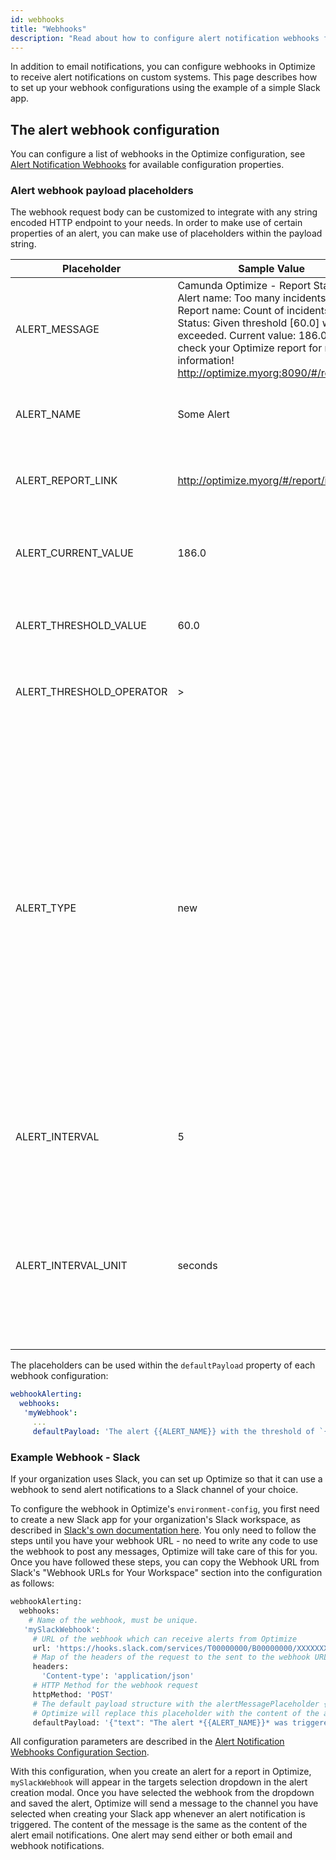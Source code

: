 ```yaml
---
id: webhooks
title: "Webhooks"
description: "Read about how to configure alert notification webhooks for alerts on custom systems."
---
```


In addition to email notifications, you can configure webhooks in Optimize to receive alert notifications on custom systems. This page describes how to set up your webhook configurations using the example of a simple Slack app.

## The alert webhook configuration

You can configure a list of webhooks in the Optimize configuration, see [Alert Notification Webhooks](./system-configuration.md#alert-notification-webhooks) for available configuration properties.

### Alert webhook payload placeholders

The webhook request body can be customized to integrate with any string encoded HTTP endpoint to your needs.
In order to make use of certain properties of an alert, you can make use of placeholders within the payload string.

| Placeholder              | Sample Value                                                                                                                                                                                                                                                                           | Description                                                                                                                                                                                                                                                                                            |
| ------------------------ | -------------------------------------------------------------------------------------------------------------------------------------------------------------------------------------------------------------------------------------------------------------------------------------- | ------------------------------------------------------------------------------------------------------------------------------------------------------------------------------------------------------------------------------------------------------------------------------------------------------ |
| ALERT_MESSAGE            | Camunda Optimize - Report Status<br />Alert name: Too many incidents<br />Report name: Count of incidents<br />Status: Given threshold [60.0] was exceeded. Current value: 186.0. Please check your Optimize report for more information!<br />http://optimize.myorg:8090/#/report/id/ | This is the full alert message that is also used in the email alert content.                                                                                                                                                                                                                           |
| ALERT_NAME               | Some Alert                                                                                                                                                                                                                                                                             | The name given to the alert when it was created.                                                                                                                                                                                                                                                       |
| ALERT_REPORT_LINK        | http://optimize.myorg/#/report/id/                                                                                                                                                                                                                                                     | The direct link to the report the alert is based on.                                                                                                                                                                                                                                                   |
| ALERT_CURRENT_VALUE      | 186.0                                                                                                                                                                                                                                                                                  | The current value of the number report the alert is based on.                                                                                                                                                                                                                                          |
| ALERT_THRESHOLD_VALUE    | 60.0                                                                                                                                                                                                                                                                                   | The configured alert threshold value.                                                                                                                                                                                                                                                                  |
| ALERT_THRESHOLD_OPERATOR | >                                                                                                                                                                                                                                                                                      | The threshold operator configured for the aler                                                                                                                                                                                                                                                         |
| ALERT_TYPE               | new                                                                                                                                                                                                                                                                                    | The type of the alert notification. Can be one of:<br />`new` - the threshold was just exceeded and the alert was triggered<br />`reminder` - the threshold was exceeded previously already and this is a reminder notification<br />`resolved` - the threshold is met again and the alert is resolved |
| ALERT_INTERVAL           | 5                                                                                                                                                                                                                                                                                      | The configured interval at which the alert condition is checked.                                                                                                                                                                                                                                       |
| ALERT_INTERVAL_UNIT      | seconds                                                                                                                                                                                                                                                                                | The unit for the configured alert interval. Can be one of: seconds, minutes, hours, days, weeks, months                                                                                                                                                                                                |

The placeholders can be used within the `defaultPayload` property of each webhook configuration:

```yaml
webhookAlerting:
  webhooks:
   'myWebhook':
     ...
     defaultPayload: 'The alert {{ALERT_NAME}} with the threshold of `{{ALERT_THRESHOLD_OPERATOR}}{{ALERT_THRESHOLD_VALUE}}` was triggered as *{{ALERT_TYPE}}*.'
```

### Example Webhook - Slack

If your organization uses Slack, you can set up Optimize so that it can use a webhook to send alert notifications to a Slack channel of your choice.

To configure the webhook in Optimize's `environment-config`, you first need to create a new Slack app for your organization's Slack workspace, as described in [Slack's own documentation here](https://api.slack.com/messaging/webhooks). You only need to follow the steps until you have your webhook URL - no need to write any code to use the webhook to post any messages, Optimize will take care of this for you. Once you have followed these steps, you can copy the Webhook URL from Slack's "Webhook URLs for Your Workspace" section into the configuration as follows:

```bash
webhookAlerting:
  webhooks:
    # Name of the webhook, must be unique.
   'mySlackWebhook':
     # URL of the webhook which can receive alerts from Optimize
     url: 'https://hooks.slack.com/services/T00000000/B00000000/XXXXXXXXXXXXXXXXXXXXXXXX'
     # Map of the headers of the request to the sent to the webhook URL
     headers:
       'Content-type': 'application/json'
     # HTTP Method for the webhook request
     httpMethod: 'POST'
     # The default payload structure with the alertMessagePlaceholder {{ALERT_MESSAGE}} for the alert text.
     # Optimize will replace this placeholder with the content of the alert message.
     defaultPayload: '{"text": "The alert *{{ALERT_NAME}}* was triggered as *{{ALERT_TYPE}}*, you can view the report <{{ALERT_REPORT_LINK}}|here>."}'
```

All configuration parameters are described in the [Alert Notification Webhooks Configuration Section](./system-configuration.md#alert-notification-webhooks).

With this configuration, when you create an alert for a report in Optimize, `mySlackWebhook` will appear in the targets selection dropdown in the alert creation modal. Once you have selected the webhook from the dropdown and saved the alert, Optimize will send a message to the channel you have selected when creating your Slack app whenever an alert notification is triggered. The content of the message is the same as the content of the alert email notifications. One alert may send either or both email and webhook notifications.
